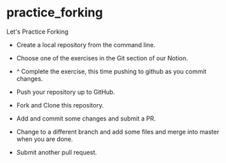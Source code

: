 # practice_forking
Let's Practice Forking

- Create a local repository from the command line.
- Choose one of the exercises in the Git section of our Notion.
- ^ Complete the exercise, this time pushing to github as you commit changes.
- Push your repository up to GitHub.

- Fork and Clone this repository.  
- Add and commit some changes and submit a PR.
- Change to a different branch and add some files and merge into master when you are done.
- Submit another pull request.
